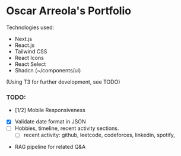 # Oscar Arreola's Portfolio

Technologies used:

- Next.js
- React.js
- Tailwind CSS
- React Icons
- React Select
- Shadcn (~/components/ui)

(Using T3 for further development, see TODO)

### TODO:

- [1/2] Mobile Responsiveness
- [X] Validate date format in JSON
- [ ] Hobbies, timeline, recent activity sections.
  - [ ] recent activity: github, leetcode, codeforces, linkedin, spotify,
- RAG pipeline for related Q&A
